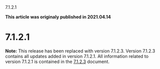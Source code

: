 





7.1.2.1

**This article was originaly published in 2021.04.14**


7.1.2.1
=======




**Note:** This release has been replaced with version 7.1.2.3. Version 7.1.2.3 contains all updates added in version 7.1.2.1. All information related to version 7.1.2.1 is contained in the [7.1.2.3](https://www.urbancode.com/release-notes/7-1-2-3/) document.





